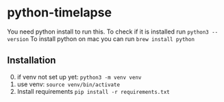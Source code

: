 # python-timelapse

You need python install to run this.
To check if it is installed run `python3 --version`
To install python on mac you can run `brew install python`

## Installation

0. if venv not set up yet: `python3 -m venv venv`
1. use venv: `source venv/bin/activate`
2. Install requirements `pip install -r requirements.txt`
